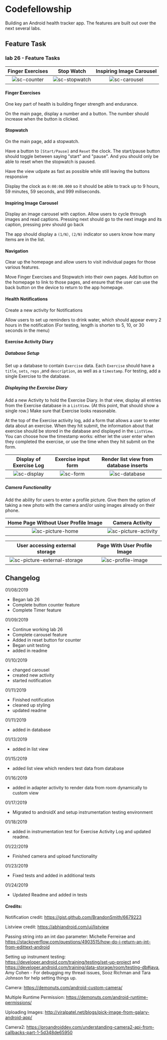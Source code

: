 # Codefellowship
Building an Android health tracker app. The features are built out over the next several labs.
## Feature Task

### lab 26 - Feature Tasks

Finger Exercises          |  Stop Watch |  Inspiring Image Carousel
:-------------------------:|:-------------------------: | :--------------------------------:
![sc-counter](screenshots/screenshot2.png)  |  ![sc-stopwatch](screenshots/screenshot1.png) | ![sc-carousel](screenshots/screenshot3.png)

#### Finger Exercises
One key part of health is building finger strength and endurance.

On the main page, display a number and a button. The number should increase when the button is clicked.


#### Stopwatch

On the main page, add a stopwatch.

Have a button to `[Start/Pause]` and `Reset` the clock. The start/pause button should toggle between saying "start" and "pause". And you should only be able to reset when the stopwatch is paused.

Have the view udpate as fast as possible while still leaving the buttons responsive

Display the clock as `0:00:00.000` so it should be able to track up to 9 hours, 59 minutes, 59 seconds, and 999 miliseconds.



#### Inspiring Image Carousel

Display an image carousel with caption. Allow users to cycle through images and read captions. Pressing next should go to the next image and its caption, pressing prev should go back

The app should display a `(1/N)`, `(2/N)` indicator so users know how many items are in the list.


#### Navigation

Clear up the homepage and allow users to visit individual pages for those various features.

Move Finger Exercises and Stopwatch into their own pages. Add button on the homepage to link to those pages, and ensure that the user can use the back button on the device to return to the app homepage. 


#### Health Notifications

Create a new activity for Notifications

Allow users to set up reminders to drink water, which should appear every 2 hours in the notification (For testing, length is shorten to 5, 10, or 30 seconds in the menu) 

#### Exercise Activity Diary

##### Database Setup

Set up a database to contain `Exercise` data. Each `Exercise` should have a `title`, `sets`, `reps` ,and `description`, as well as a `timestamp`. For testing, add a single Exercise to the database.

##### Displaying the Exercise Diary

Add a new Activity to hold the Exercise Diary. In that view, display all entries from the Exercise database in a `ListView`. (At this point, that should show a single row.) Make sure that Exercise looks reasonable.

At the top of the Exercise activity log, add a form that allows a user to enter data about an exercise. When they hit submit, the information about that exercise should be stored in the database and displayed in the `ListView`. You can choose how the timestamp works: either let the user enter when they completed the exercise, or use the time when they hit submit on the form.

Display of Exercise Log           |  Exercise input form |  Render list view from database inserts
:-------------------------:|:-------------------------: | :--------------------------------:
![sc-display](screenshots/exercise-activity-log-display.png)  |  ![sc-form](screenshots/exercise-activity-log-form.png) | ![sc-database](screenshots/exercise-activity-log-database.png)



##### Camera Functionality

Add the ability for users to enter a profile picture. Give them the option of taking a new photo with the camera and/or using images already on their phone. 

Home Page Without User Profile Image           |  Camera Activity
:-------------------------:|:-------------------------:
![sc-picture-home](screenshots/picture-home.png)  |  ![sc-picture-activity](screenshots/picture-activity.png)

User accessing external storage         |  Page With User Profile Image
:-------------------------:|:-------------------------:
![sc-picture-external-storage](screenshots/picture-external-storage.png)  |  ![sc-profile-image](screenshots/picture-profile-image.png)


## Changelog

01/08/2019

* Began lab 26
* Complete button counter feature
* Complete Timer feature
    
01/09/2019

* Continue working lab 26
* Complete carousel feature
* Added in reset button for counter
* Began unit testing
* added in readme

01/10/2019
* changed carousel 
* created new activity
* started notification


01/11/2019
* Finished notification
* cleaned up styling
* updated readme

01/11/2019
* added in database

01/13/2019
* added in list view


01/15/2019
* added list view which renders test data from database 

01/16/2019
* added in adapter activity to render data from room dynamically to custom view

01/17/2019
* Migrated to androidX and setup instrumentation testing environment

01/18/2019
* added in instrumentation test for Exercise Activity Log and updated readme.


01/22/2019
* Finished camera and upload functionality

01/23/2019
* Fixed tests and added in additional tests

01/24/2019
* Updated Readme and added in tests

#### Credits:
Notification credit: https://gist.github.com/BrandonSmith/6679223

Listview credit: https://abhiandroid.com/ui/listview

Passing string into an int dao parameter: Michelle Ferreirae and https://stackoverflow.com/questions/4903515/how-do-i-return-an-int-from-edittext-android

Setting up instrument testing: https://developer.android.com/training/testing/set-up-project and https://developer.android.com/training/data-storage/room/testing-db#java, Amy Cohen - For debugging my thread issues, Sooz Richman and Tara Johnson for help setting things up. 

Camera: https://demonuts.com/android-custom-camera/

Multiple Runtime Permission: https://demonuts.com/android-runtime-permissions/

Uploading Images: http://viralpatel.net/blogs/pick-image-from-galary-android-app/

Camera2: https://proandroiddev.com/understanding-camera2-api-from-callbacks-part-1-5d348de65950


